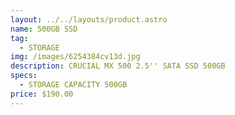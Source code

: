 ```yaml
---
layout: ../../layouts/product.astro
name: 500GB SSD
tag:
  - STORAGE
img: /images/6254384cv13d.jpg
description: C﻿RUCIAL MX 500 2.5'' SATA SSD 500GB
specs:
  - STORAGE CAPACITY 500GB
price: $190.00
---
```

